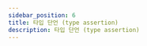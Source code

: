 ```yaml
---
sidebar_position: 6
title: 타입 단언 (type assertion)
description: 타입 단언 (type assertion)
---
```


<head>
  <meta name="title" content="Advanced 학습 | 기초부터 시작하는 타입스크립트" data-rh="true" />
  <meta name="description" content="타입 단언 (type assertion)" data-rh="true" />
  <meta property="og:title" content="Advanced 학습 | 기초부터 시작하는 타입스크립트" data-rh="true" />
  <meta property="og:description" content="타입 단언 (type assertion)" data-rh="true" />
</head>
